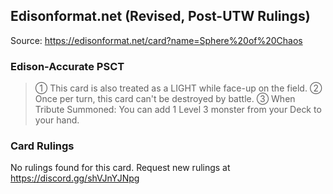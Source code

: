 
## Edisonformat.net (Revised, Post-UTW Rulings)

Source: https://edisonformat.net/card?name=Sphere%20of%20Chaos

### Edison-Accurate PSCT

> ① This card is also treated as a LIGHT while face-up on the field.
> ② Once per turn, this card can't be destroyed by battle.
> ③ When Tribute Summoned: You can add 1 Level 3 monster from your Deck to your hand.

### Card Rulings

No rulings found for this card. Request new rulings at https://discord.gg/shVJnYJNpg
            